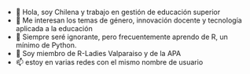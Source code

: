 - 👋 Hola, soy Chilena y trabajo en gestión de educación superior
- 👀 Me interesan los temas de género, innovación docente y tecnología aplicada a la educación
- 🌱 Siempre seré ignorante, pero frecuentemente aprendo de R, un mínimo de Python.
- 💞️ Soy miembro de R-Ladies Valparaiso y de la APA
- 📫 estoy en varias redes con el mismo nombre de usuario

<!---
tcanaleso/tcanaleso is a ✨ special ✨ repository because its `README.md` (this file) appears on your GitHub profile.
You can click the Preview link to take a look at your changes.
--->
